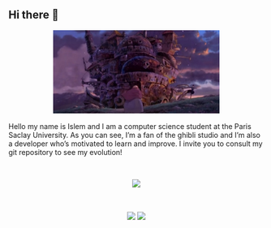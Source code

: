 ## Hi there 👋

<p align="center">
  <img src="assets/howl_moving_castle.jpg" alt="Howl's Castle" width="65%" />
</p>
<p>Hello my name is Islem and I am a computer science student at the Paris Saclay University. As you can see, I’m a fan of the ghibli studio and I’m also a developer who’s motivated to learn and improve. I invite you to consult my git repository to see my evolution!</p>

<br />
<p align="center">
  <img src="http://github-profile-summary-cards.vercel.app/api/cards/profile-details?username=ifoudil&theme=aura" />
</p>
<br />
<p align="center">
  <img src="http://github-profile-summary-cards.vercel.app/api/cards/repos-per-language?username=ifoudil&theme=aura" />
  <img src="http://github-profile-summary-cards.vercel.app/api/cards/productive-time?username=ifoudil&theme=aura&utcOffset=8" />
</p>
